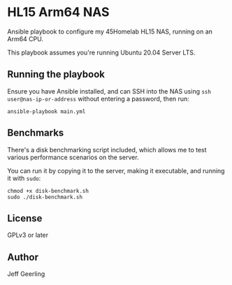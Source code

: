 # HL15 Arm64 NAS

Ansible playbook to configure my 45Homelab HL15 NAS, running on an Arm64 CPU.

This playbook assumes you're running Ubuntu 20.04 Server LTS.

## Running the playbook

Ensure you have Ansible installed, and can SSH into the NAS using `ssh user@nas-ip-or-address` without entering a password, then run:

```
ansible-playbook main.yml
```

## Benchmarks

There's a disk benchmarking script included, which allows me to test various performance scenarios on the server.

You can run it by copying it to the server, making it executable, and running it with `sudo`:

```
chmod +x disk-benchmark.sh
sudo ./disk-benchmark.sh
```

## License

GPLv3 or later

## Author

Jeff Geerling
